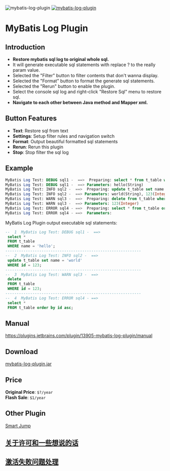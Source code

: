 ![mybatis-log-plugin](https://img.shields.io/jetbrains/plugin/v/10065-mybatis-log-plugin?label=version&style=flat-square)
[![mybatis-log-plugin](https://img.shields.io/jetbrains/plugin/d/10065-mybatis-log-plugin?style=flat-square)](https://plugins.jetbrains.com/plugin/10065-mybatis-log-plugin/versions)

# MyBatis Log Plugin
## Introduction
- **Restore mybatis sql log to original whole sql.**
- It will generate executable sql statements with replace ? to the really param value.
- Selected the "Filter" button to filter contents that don't wanna display.
- Selected the "Format" button to format the generate sql statements.
- Selected the "Rerun" button to enable the plugin.
- Select the console sql log and right-click "Restore Sql" menu to restore sql.
- **Navigate to each other between Java method and Mapper xml.**

## Button Features
- **Text**: Restore sql from text
- **Settings**: Setup filter rules and navigation switch
- **Format**: Output beautiful formatted sql statements
- **Rerun**: Rerun this plugin
- **Stop**: Stop filter the sql log

## Example
```sql
MyBatis Log Test: DEBUG sql1 -  ==>  Preparing: select * from t_table where name = ?
MyBatis Log Test: DEBUG sql1 -  ==> Parameters: hello(String)
MyBatis Log Test: INFO sql2 -  ==>  Preparing: update t_table set name = ? where id = ?
MyBatis Log Test: INFO sql2 -  ==> Parameters: world(String), 123(Integer)
MyBatis Log Test: WARN sql3 -  ==>  Preparing: delete from t_table where id = ?
MyBatis Log Test: WARN sql3 -  ==> Parameters: 123(Integer)
MyBatis Log Test: ERROR sql4 - ==>  Preparing: select * from t_table order by id asc 
MyBatis Log Test: ERROR sql4 - ==>  Parameters: 
```
MyBatis Log Plugin output executable sql statements:
```sql
--  1  MyBatis Log Test: DEBUG sql1 -  ==>
 select *
 FROM t_table
 WHERE name = 'hello';
------------------------------------------------------------
--  2  MyBatis Log Test: INFO sql2 -  ==>
 update t_table set name = 'world'
 WHERE id = 123;
------------------------------------------------------------
--  3  MyBatis Log Test: WARN sql3 -  ==>
 delete
 FROM t_table
 WHERE id = 123;
------------------------------------------------------------
--  4  MyBatis Log Test: ERROR sql4 - ==>
 select *
 FROM t_table order by id asc;
```

## Manual
https://plugins.jetbrains.com/plugin/13905-mybatis-log-plugin/manual

## Download
[mybatis-log-plugin.jar](https://plugins.jetbrains.com/plugin/13905-mybatis-log-plugin/versions "Download Plugin")  

## Price
**Original Price**: `$?/year`  
**Flash Sale**: `$1/year`

## Other Plugin
[Smart Jump](https://plugins.jetbrains.com/plugin/14053-smart-jump) 

## [关于许可和一些想说的话](https://github.com/kookob/mybatis-log-plugin/blob/master/ABOUT.md)

## [激活失败问题处理](https://github.com/kookob/mybatis-log-plugin/blob/master/activation.md)





